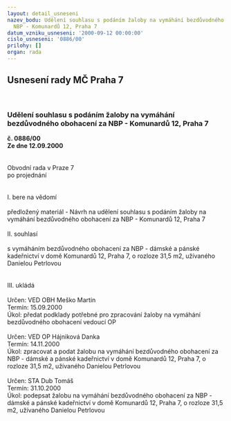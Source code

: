 ```yaml
---
layout: detail_usneseni
nazev_bodu: Udělení souhlasu s podáním žaloby na vymáhání bezdůvodného obohacení za
  NBP - Komunardů 12, Praha 7
datum_vzniku_usneseni: '2000-09-12 00:00:00'
cislo_usneseni: '0886/00'
prilohy: []
organ: rada
---
```

<div id="ucUsn_pList" class="usn">
	<span><h2>Usnesení rady MČ Praha 7 </h2>
<br></span><div class="standBody">
<span><h3>Udělení souhlasu s podáním žaloby na vymáhání bezdůvodného obohacení za NBP - Komunardů 12, Praha 7</h3></span><div class="center">
		<strong>č. 0886/00</strong><br>
	</div>
<div class="center">
		<strong>Ze dne 12.09.2000</strong><br><br>
	</div>     <br>Obvodní rada v Praze 7<br>po projednání<br><br><br>I.	bere na vědomí<br><br> předložený materiál - Návrh na udělení souhlasu s podáním žaloby na vymáhání bezdůvodného obohacení za NBP - Komunardů 12, Praha 7<br><br>II.	souhlasí <br><br>s vymáháním bezdůvodného obohacení za NBP - dámské a pánské kadeřnictví v  domě Komunardů 12, Praha 7, o rozloze 31,5 m2, užívaného Danielou Petrlovou<br><br><br>III.	ukládá <br><br> Určen:	     	VED OBH Meško Martin<br>Termín: 15.09.2000<br>Úkol:	předat podklady potřebné pro zpracování žaloby na vymáhání bezdůvodného obohacení vedoucí OP<br> <br> Určen:	     	VED OP Hájniková Danka<br>Termín: 14.11.2000<br>Úkol:	zpracovat a podat žalobu na vymáhání bezdůvodného obohacení za NBP - dámské a pánské kadeřnictví v  domě Komunardů 12, Praha 7, o rozloze 31,5 m2, užívaného Danielou Petrlovou<br> <br> Určen:	     	STA Dub Tomáš<br>Termín: 31.10.2000<br>Úkol:	podepsat žalobu na vymáhání bezdůvodného obohacení za NBP - dámské a pánské kadeřnictví v  domě Komunardů 12, Praha 7, o rozloze 31,5 m2, užívaného Danielou Petrlovou<br> </div>
</div>